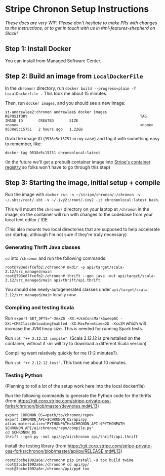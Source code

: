 # Stripe Chronon Setup Instructions

_These docs are very WIP. Please don't hesitate to make PRs with changes
to the instructions, or to get in touch with us in #ml-features-shepherd on Slack!_

## Step 1: Install Docker
You can install from Managed Software Center. 

## Step 2: Build an image from `LocalDockerFile`

In the `chronon/` directory, run `docker build --progress=plain -f LocalDockerfile .` This took me about 15 minutes.

Then, run `docker images`, and you should see a new image:

```
st-andrewlee2:chronon andrewlee$ docker images
REPOSITORY                                                   TAG            IMAGE ID       CREATED       SIZE
<none>                                                       <none>         9538e5c15751   2 hours ago   1.22GB
```

Grab the image ID (`9538e5c15751` in my case) and tag it with something easy to remember, like:

`docker tag 9538e5c15751 chrononlocal:latest`

(In the future we'll get a prebuilt container image into [Stripe's container registry](https://amp.corp.stripe.com/containers/northwest)
so folks won't have to go through this step)

## Step 3: Starting the image, initial setup + compile

Run the image with `docker run -v ~/stripe/chronon/:/chronon -v ~/.sbt:/root/.sbt -v ~/.ivy2:/root/.ivy2 -it chrononlocal:latest bash`.

This will mount the `chronon/` directory on your laptop at `/chronon` in the image, so the container
will run with changes to the codebase from your local text editor / IDE

(This also mounts two local directories that are supposed to help accelerate `sbt` startup,
although I'm not sure if they're truly necessary)

### Generating Thrift Java classes
`cd` into `/chronon` and run the following commands:
```
root@793ed7fcefb2:/chronon# mkdir -p api/target/scala-2.12/src_managed/main
root@793ed7fcefb2:/chronon# thrift --gen java -out api/target/scala-2.12/src_managed/main api/thrift/api.thrift
```
You should see newly-autogenerated classes under `api/target/scala-2.12/src_managed/main` locally now.

### Compiling and testing Scala

Run `export SBT_OPTS="-Xmx2G -XX:+UseConcMarkSweepGC -XX:+CMSClassUnloadingEnabled -XX:MaxPermSize=2G -Xss2M` which 
will increase the JVM heap size. This is needed for running Spark tests.

Run `sbt "++ 2.12.12 compile"`. (Scala 2.12.12 is preinstalled on the container, without it `sbt` will try to 
download a different Scala version) 

Compiling went relatively quickly for me (1-2 minutes?).

Run `sbt "++ 2.12.12 test"`. This took me about 10 minutes.

### Testing Python
(Planning to roll a lot of the setup work here into the local dockerfile)

Run the following commands to generate the Python code for the thrifts 
(from https://git.corp.stripe.com/stripe-private-oss-forks/chronon/blob/master/devnotes.md#L13)
```
export CHRONON_OS=<path/to/chronon/repo>
export CHRONON_API=$CHRONON_OS/api/py
alias materialize="PYTHONPATH=$CHRONON_API:$PYTHONPATH $CHRONON_API/ai/chronon/repo/compile.py"
cd $CHRONON_OS
thrift --gen py -out api/py/ai/chronon api/thrift/api.thrift
```

Install the testing library (from https://git.corp.stripe.com/stripe-private-oss-forks/chronon/blob/master/api/py/RELEASE.md#L13)

```
root@3bcbe1092a6e:/chronon# pip install -U tox build twine
root@3bcbe1092a6e:/chronon# cd api/py/
root@3bcbe1092a6e:/chronon/api/py# tox
```